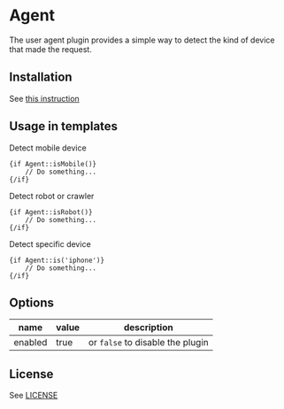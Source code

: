 # Agent
The user agent plugin provides a simple way to detect the kind of device that made the request.   

## Installation
See [this instruction](http://fansoro.org/documentation/plugins/plugins-installation)

## Usage in templates

Detect mobile device

```smarty
{if Agent::isMobile()}
    // Do something...
{/if}
```

Detect robot or crawler

```smarty
{if Agent::isRobot()}
    // Do something...
{/if}
```

Detect specific device

```smarty
{if Agent::is('iphone')}
    // Do something...
{/if}
```

## Options

| name  | value | description |
|---|---|---|
| enabled | true | or `false` to disable the plugin |

## License
See [LICENSE](https://github.com/fansoro/fansoro-plugin-agent/blob/master/LICENSE)
